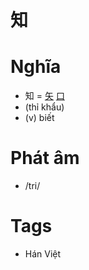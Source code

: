 # 知

# Nghĩa
* 知 = [矢](矢.md) [口](口.md)
* (thỉ khẩu)
* (v) biết

# Phát âm
* /tri/

# Tags
* Hán Việt

<script>window.HANZI_FIELD='知';</script>

